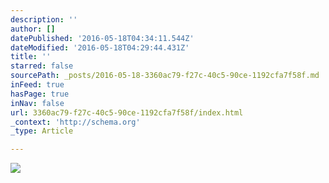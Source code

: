 ```yaml
---
description: ''
author: []
datePublished: '2016-05-18T04:34:11.544Z'
dateModified: '2016-05-18T04:29:44.431Z'
title: ''
starred: false
sourcePath: _posts/2016-05-18-3360ac79-f27c-40c5-90ce-1192cfa7f58f.md
inFeed: true
hasPage: true
inNav: false
url: 3360ac79-f27c-40c5-90ce-1192cfa7f58f/index.html
_context: 'http://schema.org'
_type: Article

---
```

![](https://the-grid-user-content.s3-us-west-2.amazonaws.com/4d12688a-28d9-4f1b-9349-9ca8867d0545.jpg)